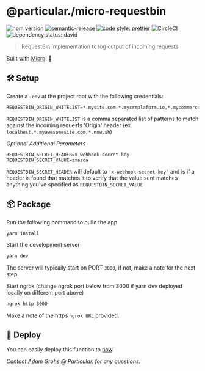 # @particular./micro-requestbin

[![npm version](https://img.shields.io/npm/v/@particular./micro-requestbin.svg)](https://www.npmjs.com/package/@particular./micro-requestbin) [![semantic-release](https://img.shields.io/badge/%20%20%F0%9F%93%A6%F0%9F%9A%80-semantic--release-e10079.svg)](https://github.com/semantic-release/semantic-release) [![code style: prettier](https://img.shields.io/badge/code_style-prettier-ff69b4.svg)](https://github.com/prettier/prettier) [![CircleCI](https://img.shields.io/circleci/project/github/uniquelyparticular/micro-requestbin.svg?label=circleci)](https://circleci.com/gh/uniquelyparticular/micro-requestbin) ![dependency status: david](https://img.shields.io/david/uniquelyparticular/micro-requestbin.svg)

> RequestBin implementation to log output of incoming requests

Built with [Micro](https://github.com/zeit/micro)! 🤩

## 🛠 Setup

Create a `.env` at the project root with the following credentials:

```dosini
REQUESTBIN_ORIGIN_WHITELIST=*.mysite.com,*.mycrmplaform.io,*.mycommerceplaform.com,*.now.sh
```

`REQUESTBIN_ORIGIN_WHITELIST` is a comma separated list of patterns to match against the incoming requests 'Origin' header (ex. `localhost,*.myawesomesite.com,*.now.sh`)

_Optional Additional Parameters_

```dosini
REQUESTBIN_SECRET_HEADER=x-webhook-secret-key
REQUESTBIN_SECRET_VALUE=zxasda
```

`REQUESTBIN_SECRET_HEADER` will default to `'x-webhook-secret-key'` and is if a header is found that matches it to verify that the value sent matches anything you've specified as `REQUESTBIN_SECRET_VALUE`

## 📦 Package

Run the following command to build the app

```bash
yarn install
```

Start the development server

```bash
yarn dev
```

The server will typically start on PORT `3000`, if not, make a note for the next step.

Start ngrok (change ngrok port below from 3000 if yarn dev deployed locally on different port above)

```bash
ngrok http 3000
```

Make a note of the https `ngrok URL` provided.

## 🚀 Deploy

You can easily deploy this function to [now](https://now.sh).

_Contact [Adam Grohs](https://www.linkedin.com/in/adamgrohs/) @ [Particular.](https://uniquelyparticular.com) for any questions._
